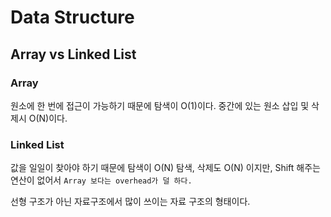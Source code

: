 # Data Structure

## Array vs Linked List

### Array

원소에 한 번에 접근이 가능하기 때문에 탐색이 O(1)이다.
중간에 있는 원소 삽입 및 삭제시 O(N)이다.

### Linked List

값을 일일이 찾아야 하기 때문에 탐색이 O(N)
탐색, 삭제도 O(N) 이지만, Shift 해주는 연산이 없어서 `Array 보다는 overhead가 덜 하다.`

선형 구조가 아닌 자료구조에서 많이 쓰이는 자료 구조의 형태이다.
